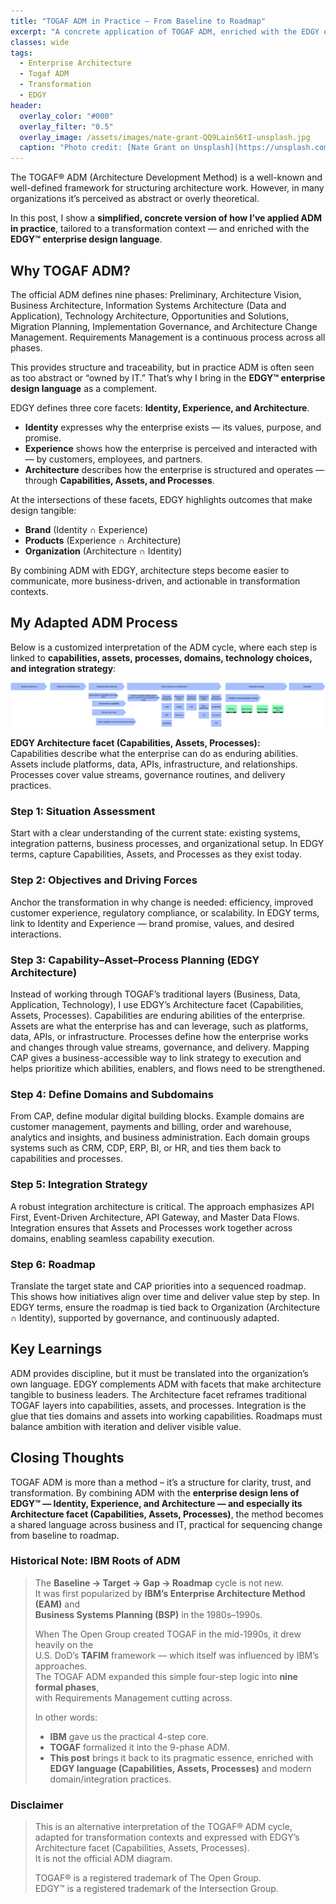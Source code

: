 ```yaml
---
title: "TOGAF ADM in Practice – From Baseline to Roadmap"
excerpt: "A concrete application of TOGAF ADM, enriched with the EDGY enterprise design language — using Capabilities, Assets, and Processes to make architecture transformation-ready."
classes: wide
tags:
  - Enterprise Architecture
  - Togaf ADM
  - Transformation
  - EDGY
header:
  overlay_color: "#000"
  overlay_filter: "0.5"
  overlay_image: /assets/images/nate-grant-QQ9LainS6tI-unsplash.jpg
  caption: "Photo credit: [Nate Grant on Unsplash](https://unsplash.com)"
---
```


The TOGAF® ADM (Architecture Development Method) is a well-known and well-defined framework for structuring architecture work. However, in many organizations it’s perceived as abstract or overly theoretical.  

In this post, I show a **simplified, concrete version of how I’ve applied ADM in practice**, tailored to a transformation context — and enriched with the **EDGY™ enterprise design language**.  


## Why TOGAF ADM?  

The official ADM defines nine phases: Preliminary, Architecture Vision, Business Architecture, Information Systems Architecture (Data and Application), Technology Architecture, Opportunities and Solutions, Migration Planning, Implementation Governance, and Architecture Change Management. Requirements Management is a continuous process across all phases.  

This provides structure and traceability, but in practice ADM is often seen as too abstract or “owned by IT.” That’s why I bring in the **EDGY™ enterprise design language** as a complement.  

EDGY defines three core facets: **Identity, Experience, and Architecture**.  
- **Identity** expresses why the enterprise exists — its values, purpose, and promise.  
- **Experience** shows how the enterprise is perceived and interacted with — by customers, employees, and partners.  
- **Architecture** describes how the enterprise is structured and operates — through **Capabilities, Assets, and Processes**.  

At the intersections of these facets, EDGY highlights outcomes that make design tangible:  
- **Brand** (Identity ∩ Experience)  
- **Products** (Experience ∩ Architecture)  
- **Organization** (Architecture ∩ Identity)  

By combining ADM with EDGY, architecture steps become easier to communicate, more business-driven, and actionable in transformation contexts.  



## My Adapted ADM Process  

Below is a customized interpretation of the ADM cycle, where each step is linked to **capabilities, assets, processes, domains, technology choices, and integration strategy**:  

[![styled-image](/assets/images/Target-Architecture-ADM-EDGY.png "Target Architecture ADM. This is an alternative interpretation of the TOGAF® ADM cycle, adapted for transformation contexts and expressed with EDGY’s Architecture facet (Capabilities–Assets–Processes). It is not the official ADM diagram. TOGAF® is a registered trademark of The Open Group. EDGY™ is a registered trademark of the Intersection Group.")](/assets/images/Target-Architecture-ADM-EDGY.png "Target Architecture ADM. This is an alternative interpretation of the TOGAF® ADM cycle, adapted for transformation contexts and expressed with EDGY’s Architecture facet (Capabilities–Assets–Processes). It is not the official ADM diagram. TOGAF® is a registered trademark of The Open Group. EDGY™ is a registered trademark of the Intersection Group.")  

**EDGY Architecture facet (Capabilities, Assets, Processes):**  
Capabilities describe what the enterprise can do as enduring abilities.  
Assets include platforms, data, APIs, infrastructure, and relationships.  
Processes cover value streams, governance routines, and delivery practices.  



### Step 1: Situation Assessment  
Start with a clear understanding of the current state: existing systems, integration patterns, business processes, and organizational setup. In EDGY terms, capture Capabilities, Assets, and Processes as they exist today.  

### Step 2: Objectives and Driving Forces  
Anchor the transformation in why change is needed: efficiency, improved customer experience, regulatory compliance, or scalability. In EDGY terms, link to Identity and Experience — brand promise, values, and desired interactions.  

### Step 3: Capability–Asset–Process Planning (EDGY Architecture)  
Instead of working through TOGAF’s traditional layers (Business, Data, Application, Technology), I use EDGY’s Architecture facet (Capabilities, Assets, Processes). Capabilities are enduring abilities of the enterprise. Assets are what the enterprise has and can leverage, such as platforms, data, APIs, or infrastructure. Processes define how the enterprise works and changes through value streams, governance, and delivery. Mapping CAP gives a business-accessible way to link strategy to execution and helps prioritize which abilities, enablers, and flows need to be strengthened.  

### Step 4: Define Domains and Subdomains  
From CAP, define modular digital building blocks. Example domains are customer management, payments and billing, order and warehouse, analytics and insights, and business administration. Each domain groups systems such as CRM, CDP, ERP, BI, or HR, and ties them back to capabilities and processes.  

### Step 5: Integration Strategy  
A robust integration architecture is critical. The approach emphasizes API First, Event-Driven Architecture, API Gateway, and Master Data Flows. Integration ensures that Assets and Processes work together across domains, enabling seamless capability execution.  

### Step 6: Roadmap  
Translate the target state and CAP priorities into a sequenced roadmap. This shows how initiatives align over time and deliver value step by step. In EDGY terms, ensure the roadmap is tied back to Organization (Architecture ∩ Identity), supported by governance, and continuously adapted.  



## Key Learnings  
ADM provides discipline, but it must be translated into the organization’s own language. EDGY complements ADM with facets that make architecture tangible to business leaders. The Architecture facet reframes traditional TOGAF layers into capabilities, assets, and processes. Integration is the glue that ties domains and assets into working capabilities. Roadmaps must balance ambition with iteration and deliver visible value.  



## Closing Thoughts  
TOGAF ADM is more than a method – it’s a structure for clarity, trust, and transformation. By combining ADM with the **enterprise design lens of EDGY™ — Identity, Experience, and Architecture — and especially its Architecture facet (Capabilities, Assets, Processes)**, the method becomes a shared language across business and IT, practical for sequencing change from baseline to roadmap.  


### Historical Note: IBM Roots of ADM  

> The **Baseline → Target → Gap → Roadmap** cycle is not new.  
> It was first popularized by **IBM’s Enterprise Architecture Method (EAM)** and  
> **Business Systems Planning (BSP)** in the 1980s–1990s.  
>  
> When The Open Group created TOGAF in the mid-1990s, it drew heavily on the  
> U.S. DoD’s **TAFIM** framework — which itself was influenced by IBM’s approaches.  
> The TOGAF ADM expanded this simple four-step logic into **nine formal phases**,  
> with Requirements Management cutting across.  
>  
> In other words:  
> - **IBM** gave us the practical 4-step core.  
> - **TOGAF** formalized it into the 9-phase ADM.  
> - **This post** brings it back to its pragmatic essence, enriched with **EDGY language (Capabilities, Assets, Processes)** and modern domain/integration practices.  


### Disclaimer  

> This is an alternative interpretation of the TOGAF® ADM cycle, adapted for transformation contexts and expressed with EDGY’s Architecture facet (Capabilities, Assets, Processes).  
> It is not the official ADM diagram.  
>  
> TOGAF® is a registered trademark of The Open Group.  
> EDGY™ is a registered trademark of the Intersection Group.  
